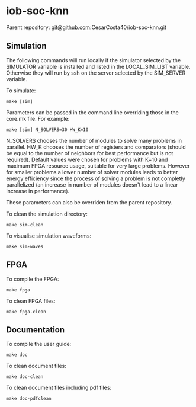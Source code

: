 # iob-soc-knn
Parent repository: git@github.com:CesarCosta40/iob-soc-knn.git

## Simulation

The following commands will run locally if the simulator selected by the
SIMULATOR variable is installed and listed in the LOCAL\_SIM\_LIST
variable. Otherwise they will run by ssh on the server selected by the
SIM_SERVER variable.

To simulate:
```
make [sim]
```
Parameters can be passed in the command line overriding those in the core.mk file. For example:
```
make [sim] N_SOLVERS=30 HW_K=10
```
N_SOLVERS chooses the number of modules to solve many problems in parallel. 
HW_K chooses the number of registers and comparators (should be equal to the number of neighbors for best performance
but is not required).
Default values were chosen for problems with K=10 and maximum FPGA resource usage, suitable for very large problems.
However for smaller problems a lower number of solver modules leads to better energy efficiency since the process of
solving a problem is not completly parallelized (an increase in number of modules doesn't lead to a linear increase in performance).

These parameters can also be overriden from the parent repository.


To clean the simulation directory:
```
make sim-clean
```

To visualise simulation waveforms:
```
make sim-waves
```
## FPGA

To compile the FPGA:
```
make fpga
```

To clean FPGA files:
```
make fpga-clean
```
## Documentation

To compile the user guide:
```
make doc 
```

To clean document files:
```
make doc-clean
```

To clean document files including pdf files:
```
make doc-pdfclean
```

